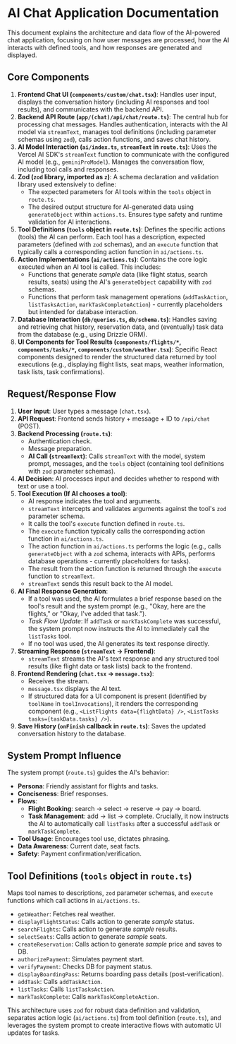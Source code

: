 # AI Chat Application Documentation

This document explains the architecture and data flow of the AI-powered chat application, focusing on how user messages are processed, how the AI interacts with defined tools, and how responses are generated and displayed.

## Core Components

1.  **Frontend Chat UI (`components/custom/chat.tsx`)**: Handles user input, displays the conversation history (including AI responses and tool results), and communicates with the backend API.
2.  **Backend API Route (`app/(chat)/api/chat/route.ts`)**: The central hub for processing chat messages. Handles authentication, interacts with the AI model via `streamText`, manages tool definitions (including parameter schemas using `zod`), calls action functions, and saves chat history.
3.  **AI Model Interaction (`ai/index.ts`, `streamText` in `route.ts`)**: Uses the Vercel AI SDK's `streamText` function to communicate with the configured AI model (e.g., `geminiProModel`). Manages the conversation flow, including tool calls and responses.
4.  **Zod (`zod` library, imported as `z`)**: A schema declaration and validation library used extensively to define:
    *   The expected parameters for AI tools within the `tools` object in `route.ts`.
    *   The desired output structure for AI-generated data using `generateObject` within `actions.ts`.
    Ensures type safety and runtime validation for AI interactions.
5.  **Tool Definitions (`tools` object in `route.ts`)**: Defines the specific actions (tools) the AI can perform. Each tool has a description, expected parameters (defined with `zod` schemas), and an `execute` function that typically calls a corresponding action function in `ai/actions.ts`.
6.  **Action Implementations (`ai/actions.ts`)**: Contains the core logic executed when an AI tool is called. This includes:
    *   Functions that generate *sample* data (like flight status, search results, seats) using the AI's `generateObject` capability with `zod` schemas.
    *   Functions that perform task management operations (`addTaskAction`, `listTasksAction`, `markTaskCompleteAction`) - currently placeholders but intended for database interaction.
7.  **Database Interaction (`db/queries.ts`, `db/schema.ts`)**: Handles saving and retrieving chat history, reservation data, and (eventually) task data from the database (e.g., using Drizzle ORM).
8.  **UI Components for Tool Results (`components/flights/*`, `components/tasks/*`, `components/custom/weather.tsx`)**: Specific React components designed to render the structured data returned by tool executions (e.g., displaying flight lists, seat maps, weather information, task lists, task confirmations).

## Request/Response Flow

1.  **User Input**: User types a message (`chat.tsx`).
2.  **API Request**: Frontend sends history + message + ID to `/api/chat` (POST).
3.  **Backend Processing (`route.ts`)**:
    *   Authentication check.
    *   Message preparation.
    *   **AI Call (`streamText`)**: Calls `streamText` with the model, system prompt, messages, and the `tools` object (containing tool definitions with `zod` parameter schemas).
4.  **AI Decision**: AI processes input and decides whether to respond with text or use a tool.
5.  **Tool Execution (If AI chooses a tool)**:
    *   AI response indicates the tool and arguments.
    *   `streamText` intercepts and validates arguments against the tool's `zod` parameter schema.
    *   It calls the tool's `execute` function defined in `route.ts`.
    *   The `execute` function typically calls the corresponding action function in `ai/actions.ts`.
    *   The action function in `ai/actions.ts` performs the logic (e.g., calls `generateObject` with a `zod` schema, interacts with APIs, performs database operations - currently placeholders for tasks).
    *   The result from the action function is returned through the `execute` function to `streamText`.
    *   `streamText` sends this result back to the AI model.
6.  **AI Final Response Generation**:
    *   If a tool was used, the AI formulates a brief response based on the tool's result and the system prompt (e.g., "Okay, here are the flights," or "Okay, I've added that task.").
    *   *Task Flow Update*: If `addTask` or `markTaskComplete` was successful, the system prompt now instructs the AI to immediately call the `listTasks` tool.
    *   If no tool was used, the AI generates its text response directly.
7.  **Streaming Response (`streamText` -> Frontend)**:
    *   `streamText` streams the AI's text response and any structured tool results (like flight data or task lists) back to the frontend.
8.  **Frontend Rendering (`chat.tsx` -> `message.tsx`)**:
    *   Receives the stream.
    *   `message.tsx` displays the AI text.
    *   If structured data for a UI component is present (identified by `toolName` in `toolInvocations`), it renders the corresponding component (e.g., `<ListFlights data={flightData} />`, `<ListTasks tasks={taskData.tasks} />`).
9.  **Save History (`onFinish` callback in `route.ts`)**: Saves the updated conversation history to the database.

## System Prompt Influence

The system prompt (`route.ts`) guides the AI's behavior:

*   **Persona**: Friendly assistant for flights and tasks.
*   **Conciseness**: Brief responses.
*   **Flows**:
    *   **Flight Booking**: search -> select -> reserve -> pay -> board.
    *   **Task Management**: add -> list -> complete. Crucially, it now instructs the AI to automatically call `listTasks` after a successful `addTask` or `markTaskComplete`.
*   **Tool Usage**: Encourages tool use, dictates phrasing.
*   **Data Awareness**: Current date, seat facts.
*   **Safety**: Payment confirmation/verification.

## Tool Definitions (`tools` object in `route.ts`)

Maps tool names to descriptions, `zod` parameter schemas, and `execute` functions which call actions in `ai/actions.ts`.

*   `getWeather`: Fetches real weather.
*   `displayFlightStatus`: Calls action to generate *sample* status.
*   `searchFlights`: Calls action to generate *sample* results.
*   `selectSeats`: Calls action to generate *sample* seats.
*   `createReservation`: Calls action to generate *sample* price and saves to DB.
*   `authorizePayment`: Simulates payment start.
*   `verifyPayment`: Checks DB for payment status.
*   `displayBoardingPass`: Returns boarding pass details (post-verification).
*   `addTask`: Calls `addTaskAction`.
*   `listTasks`: Calls `listTasksAction`.
*   `markTaskComplete`: Calls `markTaskCompleteAction`.

This architecture uses `zod` for robust data definition and validation, separates action logic (`ai/actions.ts`) from tool definition (`route.ts`), and leverages the system prompt to create interactive flows with automatic UI updates for tasks.
